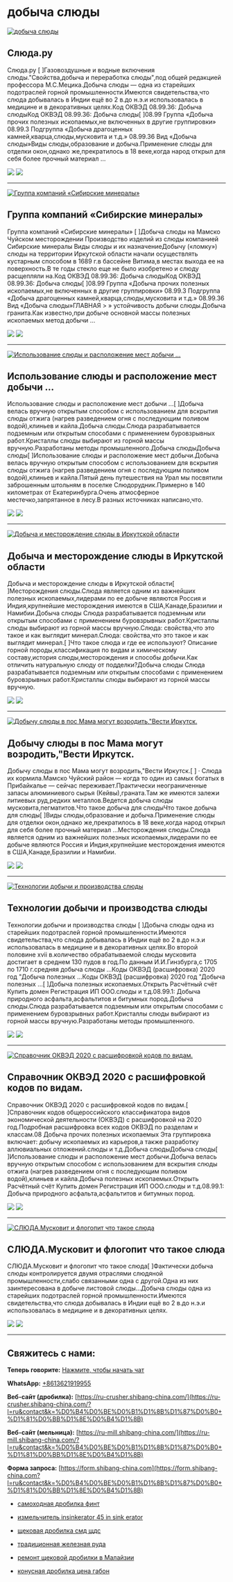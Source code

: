 # добыча слюды

<a href="https://swt.shibang-china.com/?l=ru&img&k=%D0%B4%D0%BE%D0%B1%D1%8B%D1%87%D0%B0+%D1%81%D0%BB%D1%8E%D0%B4%D1%8B" target="_blank">![добыча слюды](http://static.shibang-china.com/all-800x300/249.jpg)</a>

## Слюда.ру
Слюда.ру [ ]Газовоздушные и водные включения слюды.&quot;Свойства,добыча и переработка слюды&quot;,под общей редакцией профессора М.С.Мецика.Добыча слюды — одна из старейших подотраслей горной промышленности.Имеются свидетельства,что слюда добывалась в Индии ещё во 2 в.до н.э.и использовалась в медицине и в декоративных целях.Код ОКВЭД 08.99.36: Добыча слюдыКод ОКВЭД 08.99.36: Добыча слюды[ ]08.99 Группа &#171;Добыча прочих полезных ископаемых,не включенных в другие группировки&#187; 08.99.3 Подгруппа &#171;Добыча драгоценных камней,кварца,слюды,мусковита и т.д.&#187; 08.99.36 Вид &#171;Добыча слюды&#187;Виды слюды,образование и добыча.Применение слюды для отделки окон,однако же,прекратилось в 18 веке,когда народ открыл для себя более прочный материал …


<a href="https://whatsapp.shibangsoft.com/WhatsApp.php" target="_blank" title="WhatsApp">![](http://static.shibang-china.com/icon/whatsapp.png)</a> <a href="https://swt.shibang-china.com/?l=ru&icon&k=%D0%B4%D0%BE%D0%B1%D1%8B%D1%87%D0%B0+%D1%81%D0%BB%D1%8E%D0%B4%D1%8B" target="_blank">![](http://static.shibang-china.com/icon/chat-ru.png)</a>

---

<a href="https://swt.shibang-china.com/?l=ru&img&k=%D0%B4%D0%BE%D0%B1%D1%8B%D1%87%D0%B0+%D1%81%D0%BB%D1%8E%D0%B4%D1%8B" target="_blank">![Группа компаний &#171;Сибирские минералы&#187;](http://static.shibang-china.com/all-800x300/1209.jpg)</a>

## Группа компаний &#171;Сибирские минералы&#187;
Группа компаний &#171;Сибирские минералы&#187; [ ]Добыча слюды на Мамско Чуйском месторождении Производство изделий из слюды компанией Сибирские минералы Виды слюды и их назначениеДобычу (&#171;ломку&#187;) слюды на территории Иркутской области начали осуществлять кустарным способом в 1689 г.в бассейне Витима,в местах выхода ее на поверхность.В те годы стекло еще не было изобретено и слюду расщепляли на.Код ОКВЭД 08.99.36: Добыча слюдыКод ОКВЭД 08.99.36: Добыча слюды[ ]08.99 Группа &#171;Добыча прочих полезных ископаемых,не включенных в другие группировки&#187; 08.99.3 Подгруппа &#171;Добыча драгоценных камней,кварца,слюды,мусковита и т.д.&#187; 08.99.36 Вид &#171;Добыча слюды&#187;ГЛАВНАЯ &gt; &#187; устойчивость добычи слюды.Добыча гранита.Как известно,при добыче основной массы полезных ископаемых метод добычи …


<a href="https://whatsapp.shibangsoft.com/WhatsApp.php" target="_blank" title="WhatsApp">![](http://static.shibang-china.com/icon/whatsapp.png)</a> <a href="https://swt.shibang-china.com/?l=ru&icon&k=%D0%B4%D0%BE%D0%B1%D1%8B%D1%87%D0%B0+%D1%81%D0%BB%D1%8E%D0%B4%D1%8B" target="_blank">![](http://static.shibang-china.com/icon/chat-ru.png)</a>

---

<a href="https://swt.shibang-china.com/?l=ru&img&k=%D0%B4%D0%BE%D0%B1%D1%8B%D1%87%D0%B0+%D1%81%D0%BB%D1%8E%D0%B4%D1%8B" target="_blank">![Использование слюды и расположение мест добычи …](http://static.shibang-china.com/all-800x300/1505.jpg)</a>

## Использование слюды и расположение мест добычи …
Использование слюды и расположение мест добычи …[ ]Добыча велась вручную открытым способом с использованием для вскрытия слюды отжига (нагрев разведением огня с последующим поливом водой),клиньев и кайла.Добыча слюды.Слюда разрабатывается подземным или открытым способами с применением буровзрывных работ.Кристаллы слюды выбирают из горной массы вручную.Разработаны методы промышленного.Добыча слюдыДобыча слюды[ ]Использование слюды и расположение мест добычи.Добыча велась вручную открытым способом с использованием для вскрытия слюды отжига (нагрев разведением огня с последующим поливом водой),клиньев и кайла.Пятый день путешествия на Урал мы посвятили заброшенным штольням в поселке Слюдорудник.Примерно в 140 километрах от Екатеринбурга.Очень атмосферное местечко,запрятанное в лесу.В разных источниках написано,что.


<a href="https://whatsapp.shibangsoft.com/WhatsApp.php" target="_blank" title="WhatsApp">![](http://static.shibang-china.com/icon/whatsapp.png)</a> <a href="https://swt.shibang-china.com/?l=ru&icon&k=%D0%B4%D0%BE%D0%B1%D1%8B%D1%87%D0%B0+%D1%81%D0%BB%D1%8E%D0%B4%D1%8B" target="_blank">![](http://static.shibang-china.com/icon/chat-ru.png)</a>

---

<a href="https://swt.shibang-china.com/?l=ru&img&k=%D0%B4%D0%BE%D0%B1%D1%8B%D1%87%D0%B0+%D1%81%D0%BB%D1%8E%D0%B4%D1%8B" target="_blank">![Добыча и месторождение слюды в Иркутской области](http://static.shibang-china.com/all-800x300/115.jpg)</a>

## Добыча и месторождение слюды в Иркутской области
Добыча и месторождение слюды в Иркутской области[ ]Месторождения слюды.Слюда является одним из важнейших полезных ископаемых,лидерами по ее добыче являются Россия и Индия,крупнейшие месторождения имеются в США,Канаде,Бразилии и Намибии.Добыча слюды Слюда разрабатывается подземным или открытым способами с применением буровзрывных работ.Кристаллы слюды выбирают из горной массы вручную.Слюда: свойства,что это такое и как выглядит минерал.Слюда: свойства,что это такое и как выглядит минерал.[ ]Что такое слюда и где ее используют? Описание горной породы,классификация по видам и химическому составу,история слюды,месторождения и способы добычи.Как отличить натуральную слюду от подделки?Добыча слюды Слюда разрабатывается подземным или открытым способами с применением буровзрывных работ.Кристаллы слюды выбирают из горной массы вручную.


<a href="https://whatsapp.shibangsoft.com/WhatsApp.php" target="_blank" title="WhatsApp">![](http://static.shibang-china.com/icon/whatsapp.png)</a> <a href="https://swt.shibang-china.com/?l=ru&icon&k=%D0%B4%D0%BE%D0%B1%D1%8B%D1%87%D0%B0+%D1%81%D0%BB%D1%8E%D0%B4%D1%8B" target="_blank">![](http://static.shibang-china.com/icon/chat-ru.png)</a>

---

<a href="https://swt.shibang-china.com/?l=ru&img&k=%D0%B4%D0%BE%D0%B1%D1%8B%D1%87%D0%B0+%D1%81%D0%BB%D1%8E%D0%B4%D1%8B" target="_blank">![Добычу слюды в пос Мама могут возродить,&quot;Вести Иркутск.](http://static.shibang-china.com/all-800x300/844.jpg)</a>

## Добычу слюды в пос Мама могут возродить,&quot;Вести Иркутск.
Добычу слюды в пос Мама могут возродить,&quot;Вести Иркутск.[ ]&nbsp;&#0183;&#32;Слюда их кормила.Мамско Чуйский район — когда то один из самых богатых в Прибайкалье — сейчас переживает.Практически неограниченные запасы алюминиевого сырья (Кейвы),граната.Там же имеются залежи литиевых руд,редких металлов.Ведется добыча слюды мусковита,пегматитов.Что такое добыча для слюдыЧто такое добыча для слюды[ ]Виды слюды,образование и добыча.Применение слюды для отделки окон,однако же,прекратилось в 18 веке,когда народ открыл для себя более прочный материал …Месторождения слюды.Слюда является одним из важнейших полезных ископаемых,лидерами по ее добыче являются Россия и Индия,крупнейшие месторождения имеются в США,Канаде,Бразилии и Намибии.


<a href="https://whatsapp.shibangsoft.com/WhatsApp.php" target="_blank" title="WhatsApp">![](http://static.shibang-china.com/icon/whatsapp.png)</a> <a href="https://swt.shibang-china.com/?l=ru&icon&k=%D0%B4%D0%BE%D0%B1%D1%8B%D1%87%D0%B0+%D1%81%D0%BB%D1%8E%D0%B4%D1%8B" target="_blank">![](http://static.shibang-china.com/icon/chat-ru.png)</a>

---

<a href="https://swt.shibang-china.com/?l=ru&img&k=%D0%B4%D0%BE%D0%B1%D1%8B%D1%87%D0%B0+%D1%81%D0%BB%D1%8E%D0%B4%D1%8B" target="_blank">![Технологии добычи и производства слюды](http://static.shibang-china.com/all-800x300/1165.jpg)</a>

## Технологии добычи и производства слюды
Технологии добычи и производства слюды [ ]Добыча слюды одна из старейших подотраслей горной промышленности.Имеются свидетельства,что слюда добывалась в Индии ещё во 2 в.до н.э.и использовалась в медицине и в декоративных целях.Во второй половине xvii в.количество обрабатываемой слюды мусковита достигает в среднем 130 пудов в год.По данным И.И.Гинзбурга,с 1705 по 1710 г.средняя добыча слюды …Коды ОКВЭД (расшифровка) 2020 год &quot;Добыча полезных …Коды ОКВЭД (расшифровка) 2020 год &quot;Добыча полезных …[ ]Добыча полезных ископаемых.Открыть Расчётный счёт Купить домен Регистрация ИП ООО.слюды и т.д.08.99.1: Добыча природного асфальта,асфальтитов и битумных пород.Добыча слюды.Слюда разрабатывается подземным или открытым способами с применением буровзрывных работ.Кристаллы слюды выбирают из горной массы вручную.Разработаны методы промышленного.


<a href="https://whatsapp.shibangsoft.com/WhatsApp.php" target="_blank" title="WhatsApp">![](http://static.shibang-china.com/icon/whatsapp.png)</a> <a href="https://swt.shibang-china.com/?l=ru&icon&k=%D0%B4%D0%BE%D0%B1%D1%8B%D1%87%D0%B0+%D1%81%D0%BB%D1%8E%D0%B4%D1%8B" target="_blank">![](http://static.shibang-china.com/icon/chat-ru.png)</a>

---

<a href="https://swt.shibang-china.com/?l=ru&img&k=%D0%B4%D0%BE%D0%B1%D1%8B%D1%87%D0%B0+%D1%81%D0%BB%D1%8E%D0%B4%D1%8B" target="_blank">![Справочник ОКВЭД 2020 с расшифровкой кодов по видам.](http://static.shibang-china.com/all-800x300/1100.jpg)</a>

## Справочник ОКВЭД 2020 с расшифровкой кодов по видам.
Справочник ОКВЭД 2020 с расшифровкой кодов по видам.[ ]Справочник кодов общероссийского классификатора видов экономической деятельности (ОКВЭД) с расшифровкой на 2020 год.Подробная расшифровка всех кодов ОКВЭД по разделам и классам.08 Добыча прочих полезных ископаемых Эта группировка включает: добычу ископаемых из карьеров,а также разработку аллювиальных отложений.слюды и т.д.Добыча слюдыДобыча слюды[ ]Использование слюды и расположение мест добычи.Добыча велась вручную открытым способом с использованием для вскрытия слюды отжига (нагрев разведением огня с последующим поливом водой),клиньев и кайла.Добыча полезных ископаемых.Открыть Расчётный счёт Купить домен Регистрация ИП ООО.слюды и т.д.08.99.1: Добыча природного асфальта,асфальтитов и битумных пород.


<a href="https://whatsapp.shibangsoft.com/WhatsApp.php" target="_blank" title="WhatsApp">![](http://static.shibang-china.com/icon/whatsapp.png)</a> <a href="https://swt.shibang-china.com/?l=ru&icon&k=%D0%B4%D0%BE%D0%B1%D1%8B%D1%87%D0%B0+%D1%81%D0%BB%D1%8E%D0%B4%D1%8B" target="_blank">![](http://static.shibang-china.com/icon/chat-ru.png)</a>

---

<a href="https://swt.shibang-china.com/?l=ru&img&k=%D0%B4%D0%BE%D0%B1%D1%8B%D1%87%D0%B0+%D1%81%D0%BB%D1%8E%D0%B4%D1%8B" target="_blank">![СЛЮДА.Мусковит и флогопит что такое слюда](http://static.shibang-china.com/all-800x300/798.jpg)</a>

## СЛЮДА.Мусковит и флогопит что такое слюда
СЛЮДА.Мусковит и флогопит что такое слюда[ ]Фактически добыча слюды контролируется двумя отраслями слюдяной промышленности,слабо связанными одна с другой.Одна из них заинтересована в добыче листовой слюды…Добыча слюды одна из старейших подотраслей горной промышленности.Имеются свидетельства,что слюда добывалась в Индии ещё во 2 в.до н.э.и использовалась в медицине и в декоративных целях.

<a href="https://whatsapp.shibangsoft.com/WhatsApp.php" target="_blank" title="WhatsApp">![](http://static.shibang-china.com/icon/whatsapp.png)</a> <a href="https://swt.shibang-china.com/?l=ru&icon&k=%D0%B4%D0%BE%D0%B1%D1%8B%D1%87%D0%B0+%D1%81%D0%BB%D1%8E%D0%B4%D1%8B" target="_blank">![](http://static.shibang-china.com/icon/chat-ru.png)</a>

---
## Свяжитесь с нами:

**Теперь говорите:** [Нажмите, чтобы начать чат](https://swt.shibang-china.com?l=ru&contact&k=%D0%B4%D0%BE%D0%B1%D1%8B%D1%87%D0%B0+%D1%81%D0%BB%D1%8E%D0%B4%D1%8B)

**WhatsApp:**  [+8613621919955](https://whatsapp.shibangsoft.com/WhatsApp.php)

**Веб-сайт (дробилка):** [https://ru-crusher.shibang-china.com/](https://ru-crusher.shibang-china.com/?l=ru&contact&k=%D0%B4%D0%BE%D0%B1%D1%8B%D1%87%D0%B0+%D1%81%D0%BB%D1%8E%D0%B4%D1%8B)

**Веб-сайт (мельница):** [https://ru-mill.shibang-china.com/](https://ru-mill.shibang-china.com/?l=ru&contact&k=%D0%B4%D0%BE%D0%B1%D1%8B%D1%87%D0%B0+%D1%81%D0%BB%D1%8E%D0%B4%D1%8B)

**Форма запроса:** [https://form.shibang-china.com](https://form.shibang-china.com?l=ru&contact&k=%D0%B4%D0%BE%D0%B1%D1%8B%D1%87%D0%B0+%D1%81%D0%BB%D1%8E%D0%B4%D1%8B)

* [самоходная дробилка финт](../106/%D1%81%D0%B0%D0%BC%D0%BE%D1%85%D0%BE%D0%B4%D0%BD%D0%B0%D1%8F%20%D0%B4%D1%80%D0%BE%D0%B1%D0%B8%D0%BB%D0%BA%D0%B0%20%D1%84%D0%B8%D0%BD%D1%82.md)

* [измельчитель insinkerator 45 in sink erator](../106/%D0%B8%D0%B7%D0%BC%D0%B5%D0%BB%D1%8C%D1%87%D0%B8%D1%82%D0%B5%D0%BB%D1%8C%20insinkerator%2045%20in%20sink%20erator.md)

* [щековая дробилка смд щдс](../107/%D1%89%D0%B5%D0%BA%D0%BE%D0%B2%D0%B0%D1%8F%20%D0%B4%D1%80%D0%BE%D0%B1%D0%B8%D0%BB%D0%BA%D0%B0%20%D1%81%D0%BC%D0%B4%20%D1%89%D0%B4%D1%81.md)

* [традиционная железная руда](../117/%D1%82%D1%80%D0%B0%D0%B4%D0%B8%D1%86%D0%B8%D0%BE%D0%BD%D0%BD%D0%B0%D1%8F%20%D0%B6%D0%B5%D0%BB%D0%B5%D0%B7%D0%BD%D0%B0%D1%8F%20%D1%80%D1%83%D0%B4%D0%B0.md)

* [ремонт щековой дробилки в Малайзии](../118/%D1%80%D0%B5%D0%BC%D0%BE%D0%BD%D1%82%20%D1%89%D0%B5%D0%BA%D0%BE%D0%B2%D0%BE%D0%B9%20%D0%B4%D1%80%D0%BE%D0%B1%D0%B8%D0%BB%D0%BA%D0%B8%20%D0%B2%20%D0%9C%D0%B0%D0%BB%D0%B0%D0%B9%D0%B7%D0%B8%D0%B8.md)

* [конусная дробилка цена габон](../109/%D0%BA%D0%BE%D0%BD%D1%83%D1%81%D0%BD%D0%B0%D1%8F%20%D0%B4%D1%80%D0%BE%D0%B1%D0%B8%D0%BB%D0%BA%D0%B0%20%D1%86%D0%B5%D0%BD%D0%B0%20%D0%B3%D0%B0%D0%B1%D0%BE%D0%BD.md)